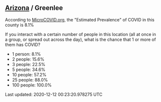 
## [Arizona](/united-states/arizona) / Greenlee

According to [MicroCOVID.org](http://microcovid.org),
the "Estimated Prevalence" of COVID in this county is 8.1%

If you interact with a certain number of people in this location
(all at once in a group, or spread out across the day), what is the chance that
1 or more of them has COVID?

- 1 person: 8.1%
- 2 people: 15.6%
- 3 people: 22.5%
- 5 people: 34.6%
- 10 people: 57.2%
- 25 people: 88.0%
- 100 people: 100.0%

Last updated: 2020-12-12 00:23:20.978275 UTC
